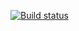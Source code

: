 [![Build status](https://ci.appveyor.com/api/projects/status/0u9s7yjxmo2vv896?svg=true)](https://ci.appveyor.com/project/balrom1981/aqa-2-4-1)
